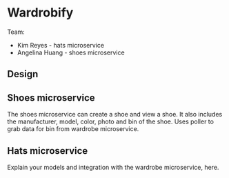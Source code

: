 # Wardrobify

Team:

* Kim Reyes - hats microservice
* Angelina Huang - shoes microservice

## Design

## Shoes microservice

The shoes microservice can create a shoe and view a shoe.
It also includes the manufacturer, model, color, photo and bin of the shoe.
Uses poller to grab data for bin from wardrobe microservice.

## Hats microservice

Explain your models and integration with the wardrobe
microservice, here.
